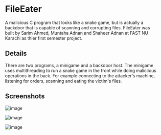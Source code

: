 # FileEater
A malicious C program that looks like a snake game, but is actually a backdoor that is capable of scanning and corrupting files. FileEater was built by Sarim Ahmed, Muntaha Adnan and Shaheer Adnan at FAST NU Karachi as thier first semester project.

## Details
There are two programs, a minigame and a backdoor host. The minigame uses multithreading to run a snake game in the front while doing maliciious operations in the back. For example connecting to the attacker's machine, listening for orders, scanning and eating the victim's files.

## Screenshots
![image](https://github.com/thenoisyninga/file_eater/assets/88588593/03ef7fd4-33ef-4184-af40-879c1aef9919)

![image](https://github.com/thenoisyninga/file_eater/assets/88588593/890d1e37-eed8-40d9-90e0-7b121541717f)

![image](https://github.com/thenoisyninga/file_eater/assets/88588593/2071470a-b9c4-4076-861b-6974d0835ee3)

